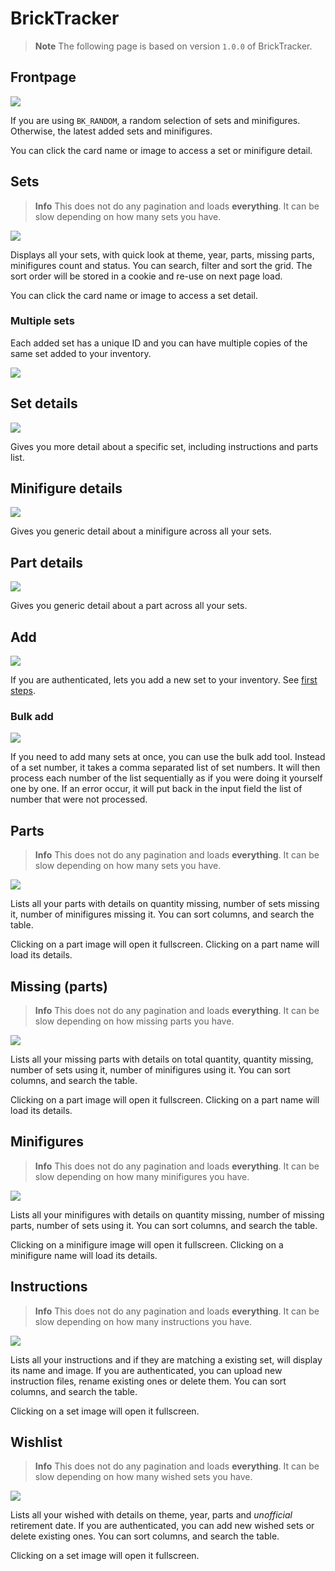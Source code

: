 # BrickTracker

> **Note**
> The following page is based on version `1.0.0` of BrickTracker.

## Frontpage

![](images/bricktracker-01.png)

If you are using `BK_RANDOM`, a random selection of sets and minifigures.
Otherwise, the latest added sets and minifigures.

You can click the card name or image to access a set or minifigure detail.

## Sets

> **Info**
> This does not do any pagination and loads **everything**. It can be slow depending on how many sets you have.

![](images/bricktracker-02.png)

Displays all your sets, with quick look at theme, year, parts, missing parts, minifigures count and status.
You can search, filter and sort the grid. The sort order will be stored in a cookie and re-use on next page load.

You can click the card name or image to access a set detail.

### Multiple sets

Each added set has a unique ID and you can have multiple copies of the same set added to your inventory.

![](images/bricktracker-13.png)

## Set details

![](images/bricktracker-03.png)

Gives you more detail about a specific set, including instructions and parts list.

## Minifigure details

![](images/bricktracker-04.png)

Gives you generic detail about a minifigure across all your sets.

## Part details

![](images/bricktracker-05.png)

Gives you generic detail about a part across all your sets.

## Add

![](images/bricktracker-09.png)

If you are authenticated, lets you add a new set to your inventory.
See [first steps](first-steps.md).

### Bulk add

![](images/bricktracker-10.png)

If you need to add many sets at once, you can use the bulk add tool.
Instead of a set number, it takes a comma separated list of set numbers.
It will then process each number of the list sequentially as if you were doing it yourself one by one.
If an error occur, it will put back in the input field the list of number that were not processed.

## Parts

> **Info**
> This does not do any pagination and loads **everything**. It can be slow depending on how many sets you have.

![](images/bricktracker-06.png)

Lists all your parts with details on quantity missing, number of sets missing it, number of minifigures missing it.
You can sort columns, and search the table.

Clicking on a part image will open it fullscreen.
Clicking on a part name will load its details.

## Missing (parts)

> **Info**
> This does not do any pagination and loads **everything**. It can be slow depending on how missing parts you have.

![](images/bricktracker-07.png)

Lists all your missing parts with details on total quantity, quantity missing, number of sets using it, number of minifigures using it.
You can sort columns, and search the table.

Clicking on a part image will open it fullscreen.
Clicking on a part name will load its details.

## Minifigures

> **Info**
> This does not do any pagination and loads **everything**. It can be slow depending on how many minifigures you have.

![](images/bricktracker-08.png)

Lists all your minifigures with details on quantity missing, number of missing parts, number of sets using it.
You can sort columns, and search the table.

Clicking on a minifigure image will open it fullscreen.
Clicking on a minifigure name will load its details.

## Instructions

> **Info**
> This does not do any pagination and loads **everything**. It can be slow depending on how many instructions you have.

![](images/bricktracker-08.png)

Lists all your instructions and if they are matching a existing set, will display its name and image.
If you are authenticated, you can upload new instruction files, rename existing ones or delete them.
You can sort columns, and search the table.

Clicking on a set image will open it fullscreen.

## Wishlist

> **Info**
> This does not do any pagination and loads **everything**. It can be slow depending on how many wished sets you have.

![](images/bricktracker-12.png)

Lists all your wished with details on theme, year, parts and *unofficial* retirement date.
If you are authenticated, you can add new wished sets or delete existing ones.
You can sort columns, and search the table.

Clicking on a set image will open it fullscreen.
